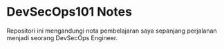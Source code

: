 # DevSecOps101 Notes
Repositori ini mengandungi nota pembelajaran saya sepanjang perjalanan menjadi seorang DevSecOps Engineer.
